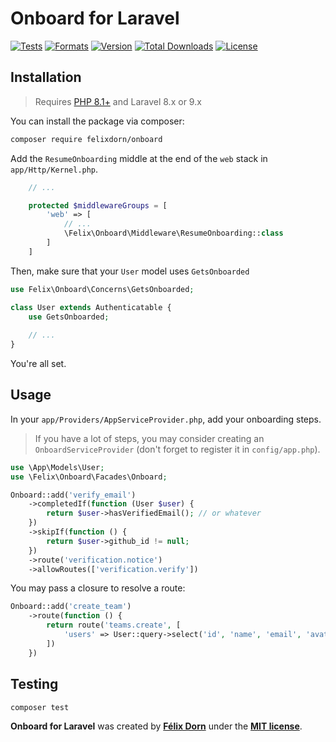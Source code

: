 # Onboard for Laravel

[![Tests](https://github.com/felixdorn/onboard/actions/workflows/tests.yml/badge.svg?branch=main)](https://github.com/felixdorn/onboard/actions/workflows/tests.yml)
[![Formats](https://github.com/felixdorn/onboard/actions/workflows/formats.yml/badge.svg?branch=main)](https://github.com/felixdorn/onboard/actions/workflows/formats.yml)
[![Version](https://poser.pugx.org/felixdorn/onboard/version)](//packagist.org/packages/felixdorn/onboard)
[![Total Downloads](https://poser.pugx.org/felixdorn/onboard/downloads)](//packagist.org/packages/felixdorn/onboard)
[![License](https://poser.pugx.org/felixdorn/onboard/license)](//packagist.org/packages/felixdorn/onboard)

## Installation

> Requires [PHP 8.1+](https://php.net/releases) and Laravel 8.x or 9.x

You can install the package via composer:

```bash
composer require felixdorn/onboard
```

Add the `ResumeOnboarding` middle at the end of the `web` stack in `app/Http/Kernel.php`.

```php
    // ...

    protected $middlewareGroups = [
        'web' => [
            // ...
            \Felix\Onboard\Middleware\ResumeOnboarding::class
        ]   
    ]
```

Then, make sure that your `User` model uses `GetsOnboarded`

```php
use Felix\Onboard\Concerns\GetsOnboarded;

class User extends Authenticatable {
    use GetsOnboarded;
    
    // ...
}
```

You're all set.

## Usage

In your `app/Providers/AppServiceProvider.php`, add your onboarding steps.

> If you have a lot of steps, you may consider creating an `OnboardServiceProvider` (don't forget to register it in `config/app.php`).

```php
use \App\Models\User;
use \Felix\Onboard\Facades\Onboard;

Onboard::add('verify_email')
    ->completedIf(function (User $user) {
        return $user->hasVerifiedEmail(); // or whatever    
    })
    ->skipIf(function () {
        return $user->github_id != null;
    })
    ->route('verification.notice')
    ->allowRoutes(['verification.verify'])
```

You may pass a closure to resolve a route:

```php
Onboard::add('create_team')
    ->route(function () {
        return route('teams.create', [
            'users' => User::query->select('id', 'name', 'email', 'avatar')->get()
        ])  
    })
```

## Testing

```bash
composer test
```

**Onboard for Laravel** was created by **[Félix Dorn](https://twitter.com/afelixdorn)** under
the **[MIT license](https://opensource.org/licenses/MIT)**.

